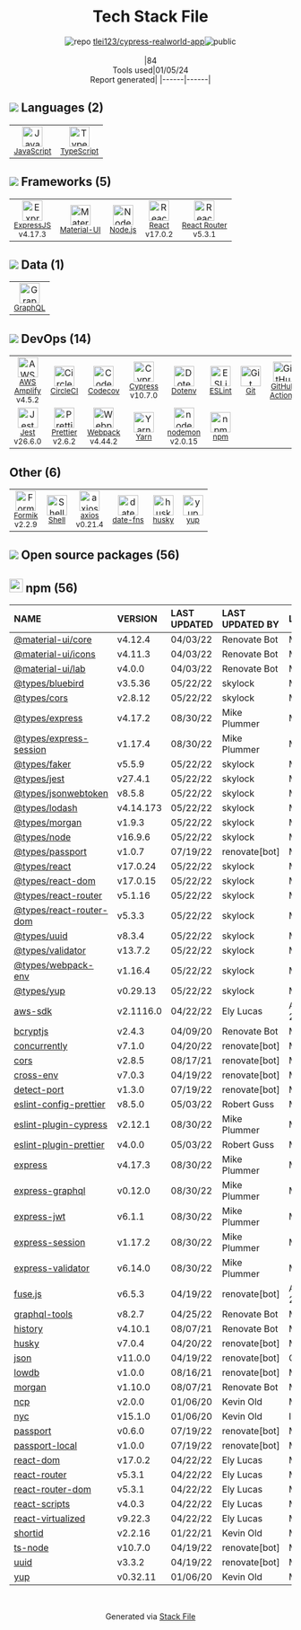 <!--
&lt;--- Readme.md Snippet without images Start ---&gt;
## Tech Stack
tlei123/cypress-realworld-app is built on the following main stack:

- [CircleCI](https://circleci.com/) – Continuous Integration
- [Jest](http://facebook.github.io/jest/) – Javascript Testing Framework
- [Node.js](http://nodejs.org/) – Frameworks (Full Stack)
- [React](https://reactjs.org/) – Javascript UI Libraries
- [ExpressJS](http://expressjs.com/) – Microframeworks (Backend)
- [JavaScript](https://developer.mozilla.org/en-US/docs/Web/JavaScript) – Languages
- [TypeScript](http://www.typescriptlang.org) – Languages
- [Webpack](http://webpack.js.org) – JS Build Tools / JS Task Runners
- [Material-UI](https://github.com/mui/material-ui) – Front-End Frameworks
- [Codecov](https://codecov.io/) – Code Coverage
- [ESLint](http://eslint.org/) – Code Review
- [React Router](https://github.com/rackt/react-router) – JavaScript Framework Components
- [GraphQL](http://graphql.org/) – Query Languages
- [Shell](https://en.wikipedia.org/wiki/Shell_script) – Shells
- [axios](https://github.com/mzabriskie/axios) – Javascript Utilities & Libraries
- [nodemon](http://nodemon.io/) – node.js Application Monitoring
- [Yarn](https://yarnpkg.com/) – Front End Package Manager
- [Prettier](https://prettier.io/) – Code Review
- [AWS Amplify](https://github.com/aws/aws-amplify) – AWS Tools
- [Formik](https://jaredpalmer.com/formik/) – Web Forms
- [Cypress](https://www.cypress.io/) – Javascript Testing Framework
- [date-fns](https://date-fns.org/) – Javascript Utilities & Libraries
- [GitHub Actions](https://github.com/features/actions) – Continuous Integration

Full tech stack [here](/techstack.md)

&lt;--- Readme.md Snippet without images End ---&gt;

&lt;--- Readme.md Snippet with images Start ---&gt;
## Tech Stack
tlei123/cypress-realworld-app is built on the following main stack:

- <img width='25' height='25' src='https://img.stackshare.io/service/190/CvqrSSFs_400x400.jpg' alt='CircleCI'/> [CircleCI](https://circleci.com/) – Continuous Integration
- <img width='25' height='25' src='https://img.stackshare.io/service/830/jest.png' alt='Jest'/> [Jest](http://facebook.github.io/jest/) – Javascript Testing Framework
- <img width='25' height='25' src='https://img.stackshare.io/service/1011/n1JRsFeB_400x400.png' alt='Node.js'/> [Node.js](http://nodejs.org/) – Frameworks (Full Stack)
- <img width='25' height='25' src='https://img.stackshare.io/service/1020/OYIaJ1KK.png' alt='React'/> [React](https://reactjs.org/) – Javascript UI Libraries
- <img width='25' height='25' src='https://img.stackshare.io/service/1163/hashtag.png' alt='ExpressJS'/> [ExpressJS](http://expressjs.com/) – Microframeworks (Backend)
- <img width='25' height='25' src='https://img.stackshare.io/service/1209/javascript.jpeg' alt='JavaScript'/> [JavaScript](https://developer.mozilla.org/en-US/docs/Web/JavaScript) – Languages
- <img width='25' height='25' src='https://img.stackshare.io/service/1612/bynNY5dJ.jpg' alt='TypeScript'/> [TypeScript](http://www.typescriptlang.org) – Languages
- <img width='25' height='25' src='https://img.stackshare.io/service/1682/IMG_4636.PNG' alt='Webpack'/> [Webpack](http://webpack.js.org) – JS Build Tools / JS Task Runners
- <img width='25' height='25' src='https://img.stackshare.io/service/1904/default_44d81cb9fadbc3688b7e91a6d5217d0ea5358b57.png' alt='Material-UI'/> [Material-UI](https://github.com/mui/material-ui) – Front-End Frameworks
- <img width='25' height='25' src='https://img.stackshare.io/service/2673/Codecov_Mark_Circle_Pink.png' alt='Codecov'/> [Codecov](https://codecov.io/) – Code Coverage
- <img width='25' height='25' src='https://img.stackshare.io/service/3337/Q4L7Jncy.jpg' alt='ESLint'/> [ESLint](http://eslint.org/) – Code Review
- <img width='25' height='25' src='https://img.stackshare.io/service/3350/8261421.png' alt='React Router'/> [React Router](https://github.com/rackt/react-router) – JavaScript Framework Components
- <img width='25' height='25' src='https://img.stackshare.io/service/3820/12972006.png' alt='GraphQL'/> [GraphQL](http://graphql.org/) – Query Languages
- <img width='25' height='25' src='https://img.stackshare.io/service/4631/default_c2062d40130562bdc836c13dbca02d318205a962.png' alt='Shell'/> [Shell](https://en.wikipedia.org/wiki/Shell_script) – Shells
- <img width='25' height='25' src='https://img.stackshare.io/no-img-open-source.png' alt='axios'/> [axios](https://github.com/mzabriskie/axios) – Javascript Utilities & Libraries
- <img width='25' height='25' src='https://img.stackshare.io/service/5577/preview.png' alt='nodemon'/> [nodemon](http://nodemon.io/) – node.js Application Monitoring
- <img width='25' height='25' src='https://img.stackshare.io/service/5848/44mC-kJ3.jpg' alt='Yarn'/> [Yarn](https://yarnpkg.com/) – Front End Package Manager
- <img width='25' height='25' src='https://img.stackshare.io/service/7035/default_66f265943abed56bcdbfca1c866a4261b1fbb063.jpg' alt='Prettier'/> [Prettier](https://prettier.io/) – Code Review
- <img width='25' height='25' src='https://img.stackshare.io/no-img-open-source.png' alt='AWS Amplify'/> [AWS Amplify](https://github.com/aws/aws-amplify) – AWS Tools
- <img width='25' height='25' src='https://img.stackshare.io/service/8846/preview.png' alt='Formik'/> [Formik](https://jaredpalmer.com/formik/) – Web Forms
- <img width='25' height='25' src='https://img.stackshare.io/service/9231/default_66c5c1a197dcd0232e41e4ab6299d119b4e165b3.png' alt='Cypress'/> [Cypress](https://www.cypress.io/) – Javascript Testing Framework
- <img width='25' height='25' src='https://img.stackshare.io/service/10865/default_5551fb8853689f607a2bc0d5a09355d5a3d52bf0.png' alt='date-fns'/> [date-fns](https://date-fns.org/) – Javascript Utilities & Libraries
- <img width='25' height='25' src='https://img.stackshare.io/service/11563/actions.png' alt='GitHub Actions'/> [GitHub Actions](https://github.com/features/actions) – Continuous Integration

Full tech stack [here](/techstack.md)

&lt;--- Readme.md Snippet with images End ---&gt;
-->
<div align="center">

# Tech Stack File
![](https://img.stackshare.io/repo.svg "repo") [tlei123/cypress-realworld-app](https://github.com/tlei123/cypress-realworld-app)![](https://img.stackshare.io/public_badge.svg "public")
<br/><br/>
|84<br/>Tools used|01/05/24 <br/>Report generated|
|------|------|
</div>

## <img src='https://img.stackshare.io/languages.svg'/> Languages (2)
<table><tr>
  <td align='center'>
  <img width='36' height='36' src='https://img.stackshare.io/service/1209/javascript.jpeg' alt='JavaScript'>
  <br>
  <sub><a href="https://developer.mozilla.org/en-US/docs/Web/JavaScript">JavaScript</a></sub>
  <br>
  <sub></sub>
</td>

<td align='center'>
  <img width='36' height='36' src='https://img.stackshare.io/service/1612/bynNY5dJ.jpg' alt='TypeScript'>
  <br>
  <sub><a href="http://www.typescriptlang.org">TypeScript</a></sub>
  <br>
  <sub></sub>
</td>

</tr>
</table>

## <img src='https://img.stackshare.io/frameworks.svg'/> Frameworks (5)
<table><tr>
  <td align='center'>
  <img width='36' height='36' src='https://img.stackshare.io/service/1163/hashtag.png' alt='ExpressJS'>
  <br>
  <sub><a href="http://expressjs.com/">ExpressJS</a></sub>
  <br>
  <sub>v4.17.3</sub>
</td>

<td align='center'>
  <img width='36' height='36' src='https://img.stackshare.io/service/1904/default_44d81cb9fadbc3688b7e91a6d5217d0ea5358b57.png' alt='Material-UI'>
  <br>
  <sub><a href="https://github.com/mui/material-ui">Material-UI</a></sub>
  <br>
  <sub></sub>
</td>

<td align='center'>
  <img width='36' height='36' src='https://img.stackshare.io/service/1011/n1JRsFeB_400x400.png' alt='Node.js'>
  <br>
  <sub><a href="http://nodejs.org/">Node.js</a></sub>
  <br>
  <sub></sub>
</td>

<td align='center'>
  <img width='36' height='36' src='https://img.stackshare.io/service/1020/OYIaJ1KK.png' alt='React'>
  <br>
  <sub><a href="https://reactjs.org/">React</a></sub>
  <br>
  <sub>v17.0.2</sub>
</td>

<td align='center'>
  <img width='36' height='36' src='https://img.stackshare.io/service/3350/8261421.png' alt='React Router'>
  <br>
  <sub><a href="https://github.com/rackt/react-router">React Router</a></sub>
  <br>
  <sub>v5.3.1</sub>
</td>

</tr>
</table>

## <img src='https://img.stackshare.io/databases.svg'/> Data (1)
<table><tr>
  <td align='center'>
  <img width='36' height='36' src='https://img.stackshare.io/service/3820/12972006.png' alt='GraphQL'>
  <br>
  <sub><a href="http://graphql.org/">GraphQL</a></sub>
  <br>
  <sub></sub>
</td>

</tr>
</table>

## <img src='https://img.stackshare.io/devops.svg'/> DevOps (14)
<table><tr>
  <td align='center'>
  <img width='36' height='36' src='https://img.stackshare.io/no-img-open-source.png' alt='AWS Amplify'>
  <br>
  <sub><a href="https://github.com/aws/aws-amplify">AWS Amplify</a></sub>
  <br>
  <sub>v4.5.2</sub>
</td>

<td align='center'>
  <img width='36' height='36' src='https://img.stackshare.io/service/190/CvqrSSFs_400x400.jpg' alt='CircleCI'>
  <br>
  <sub><a href="https://circleci.com/">CircleCI</a></sub>
  <br>
  <sub></sub>
</td>

<td align='center'>
  <img width='36' height='36' src='https://img.stackshare.io/service/2673/Codecov_Mark_Circle_Pink.png' alt='Codecov'>
  <br>
  <sub><a href="https://codecov.io/">Codecov</a></sub>
  <br>
  <sub></sub>
</td>

<td align='center'>
  <img width='36' height='36' src='https://img.stackshare.io/service/9231/default_66c5c1a197dcd0232e41e4ab6299d119b4e165b3.png' alt='Cypress'>
  <br>
  <sub><a href="https://www.cypress.io/">Cypress</a></sub>
  <br>
  <sub>v10.7.0</sub>
</td>

<td align='center'>
  <img width='36' height='36' src='https://img.stackshare.io/service/8067/default_90dcb1286af7685c68df319c764b80704df1155b.png' alt='Dotenv'>
  <br>
  <sub><a href="https://github.com/motdotla/dotenv">Dotenv</a></sub>
  <br>
  <sub></sub>
</td>

<td align='center'>
  <img width='36' height='36' src='https://img.stackshare.io/service/3337/Q4L7Jncy.jpg' alt='ESLint'>
  <br>
  <sub><a href="http://eslint.org/">ESLint</a></sub>
  <br>
  <sub></sub>
</td>

<td align='center'>
  <img width='36' height='36' src='https://img.stackshare.io/service/1046/git.png' alt='Git'>
  <br>
  <sub><a href="http://git-scm.com/">Git</a></sub>
  <br>
  <sub></sub>
</td>

<td align='center'>
  <img width='36' height='36' src='https://img.stackshare.io/service/11563/actions.png' alt='GitHub Actions'>
  <br>
  <sub><a href="https://github.com/features/actions">GitHub Actions</a></sub>
  <br>
  <sub></sub>
</td>

</tr>
<tr>
  <td align='center'>
  <img width='36' height='36' src='https://img.stackshare.io/service/830/jest.png' alt='Jest'>
  <br>
  <sub><a href="http://facebook.github.io/jest/">Jest</a></sub>
  <br>
  <sub>v26.6.0</sub>
</td>

<td align='center'>
  <img width='36' height='36' src='https://img.stackshare.io/service/7035/default_66f265943abed56bcdbfca1c866a4261b1fbb063.jpg' alt='Prettier'>
  <br>
  <sub><a href="https://prettier.io/">Prettier</a></sub>
  <br>
  <sub>v2.6.2</sub>
</td>

<td align='center'>
  <img width='36' height='36' src='https://img.stackshare.io/service/1682/IMG_4636.PNG' alt='Webpack'>
  <br>
  <sub><a href="http://webpack.js.org">Webpack</a></sub>
  <br>
  <sub>v4.44.2</sub>
</td>

<td align='center'>
  <img width='36' height='36' src='https://img.stackshare.io/service/5848/44mC-kJ3.jpg' alt='Yarn'>
  <br>
  <sub><a href="https://yarnpkg.com/">Yarn</a></sub>
  <br>
  <sub></sub>
</td>

<td align='center'>
  <img width='36' height='36' src='https://img.stackshare.io/service/5577/preview.png' alt='nodemon'>
  <br>
  <sub><a href="http://nodemon.io/">nodemon</a></sub>
  <br>
  <sub>v2.0.15</sub>
</td>

<td align='center'>
  <img width='36' height='36' src='https://img.stackshare.io/service/1120/lejvzrnlpb308aftn31u.png' alt='npm'>
  <br>
  <sub><a href="https://www.npmjs.com/">npm</a></sub>
  <br>
  <sub></sub>
</td>

</tr>
</table>

## Other (6)
<table><tr>
  <td align='center'>
  <img width='36' height='36' src='https://img.stackshare.io/service/8846/preview.png' alt='Formik'>
  <br>
  <sub><a href="https://jaredpalmer.com/formik/">Formik</a></sub>
  <br>
  <sub>v2.2.9</sub>
</td>

<td align='center'>
  <img width='36' height='36' src='https://img.stackshare.io/service/4631/default_c2062d40130562bdc836c13dbca02d318205a962.png' alt='Shell'>
  <br>
  <sub><a href="https://en.wikipedia.org/wiki/Shell_script">Shell</a></sub>
  <br>
  <sub></sub>
</td>

<td align='center'>
  <img width='36' height='36' src='https://img.stackshare.io/no-img-open-source.png' alt='axios'>
  <br>
  <sub><a href="https://github.com/mzabriskie/axios">axios</a></sub>
  <br>
  <sub>v0.21.4</sub>
</td>

<td align='center'>
  <img width='36' height='36' src='https://img.stackshare.io/service/10865/default_5551fb8853689f607a2bc0d5a09355d5a3d52bf0.png' alt='date-fns'>
  <br>
  <sub><a href="https://date-fns.org/">date-fns</a></sub>
  <br>
  <sub></sub>
</td>

<td align='center'>
  <img width='36' height='36' src='https://img.stackshare.io/service/9527/5502029.jpeg' alt='husky'>
  <br>
  <sub><a href="https://github.com/typicode/husky">husky</a></sub>
  <br>
  <sub></sub>
</td>

<td align='center'>
  <img width='36' height='36' src='https://img.stackshare.io/service/10756/339286.png' alt='yup'>
  <br>
  <sub><a href="https://github.com/jquense/yup">yup</a></sub>
  <br>
  <sub></sub>
</td>

</tr>
</table>


## <img src='https://img.stackshare.io/group.svg' /> Open source packages (56)</h2>

## <img width='24' height='24' src='https://img.stackshare.io/service/1120/lejvzrnlpb308aftn31u.png'/> npm (56)

|NAME|VERSION|LAST UPDATED|LAST UPDATED BY|LICENSE|VULNERABILITIES|
|:------|:------|:------|:------|:------|:------|
|[@material-ui/core](https://www.npmjs.com/@material-ui/core)|v4.12.4|04/03/22|Renovate Bot |MIT|N/A|
|[@material-ui/icons](https://www.npmjs.com/@material-ui/icons)|v4.11.3|04/03/22|Renovate Bot |MIT|N/A|
|[@material-ui/lab](https://www.npmjs.com/@material-ui/lab)|v4.0.0|04/03/22|Renovate Bot |MIT|N/A|
|[@types/bluebird](https://www.npmjs.com/@types/bluebird)|v3.5.36|05/22/22|skylock |MIT|N/A|
|[@types/cors](https://www.npmjs.com/@types/cors)|v2.8.12|05/22/22|skylock |MIT|N/A|
|[@types/express](https://www.npmjs.com/@types/express)|v4.17.2|08/30/22|Mike Plummer |MIT|N/A|
|[@types/express-session](https://www.npmjs.com/@types/express-session)|v1.17.4|08/30/22|Mike Plummer |MIT|N/A|
|[@types/faker](https://www.npmjs.com/@types/faker)|v5.5.9|05/22/22|skylock |MIT|N/A|
|[@types/jest](https://www.npmjs.com/@types/jest)|v27.4.1|05/22/22|skylock |MIT|N/A|
|[@types/jsonwebtoken](https://www.npmjs.com/@types/jsonwebtoken)|v8.5.8|05/22/22|skylock |MIT|N/A|
|[@types/lodash](https://www.npmjs.com/@types/lodash)|v4.14.173|05/22/22|skylock |MIT|N/A|
|[@types/morgan](https://www.npmjs.com/@types/morgan)|v1.9.3|05/22/22|skylock |MIT|N/A|
|[@types/node](https://www.npmjs.com/@types/node)|v16.9.6|05/22/22|skylock |MIT|N/A|
|[@types/passport](https://www.npmjs.com/@types/passport)|v1.0.7|07/19/22|renovate[bot] |MIT|N/A|
|[@types/react](https://www.npmjs.com/@types/react)|v17.0.24|05/22/22|skylock |MIT|N/A|
|[@types/react-dom](https://www.npmjs.com/@types/react-dom)|v17.0.15|05/22/22|skylock |MIT|N/A|
|[@types/react-router](https://www.npmjs.com/@types/react-router)|v5.1.16|05/22/22|skylock |MIT|N/A|
|[@types/react-router-dom](https://www.npmjs.com/@types/react-router-dom)|v5.3.3|05/22/22|skylock |MIT|N/A|
|[@types/uuid](https://www.npmjs.com/@types/uuid)|v8.3.4|05/22/22|skylock |MIT|N/A|
|[@types/validator](https://www.npmjs.com/@types/validator)|v13.7.2|05/22/22|skylock |MIT|N/A|
|[@types/webpack-env](https://www.npmjs.com/@types/webpack-env)|v1.16.4|05/22/22|skylock |MIT|N/A|
|[@types/yup](https://www.npmjs.com/@types/yup)|v0.29.13|05/22/22|skylock |MIT|N/A|
|[aws-sdk](https://www.npmjs.com/aws-sdk)|v2.1116.0|04/22/22|Ely Lucas |Apache-2.0|N/A|
|[bcryptjs](https://www.npmjs.com/bcryptjs)|v2.4.3|04/09/20|Renovate Bot |MIT|N/A|
|[concurrently](https://www.npmjs.com/concurrently)|v7.1.0|04/20/22|renovate[bot] |MIT|N/A|
|[cors](https://www.npmjs.com/cors)|v2.8.5|08/17/21|renovate[bot] |MIT|N/A|
|[cross-env](https://www.npmjs.com/cross-env)|v7.0.3|04/19/22|renovate[bot] |MIT|N/A|
|[detect-port](https://www.npmjs.com/detect-port)|v1.3.0|07/19/22|renovate[bot] |MIT|N/A|
|[eslint-config-prettier](https://www.npmjs.com/eslint-config-prettier)|v8.5.0|05/03/22|Robert Guss |MIT|N/A|
|[eslint-plugin-cypress](https://www.npmjs.com/eslint-plugin-cypress)|v2.12.1|08/30/22|Mike Plummer |MIT|N/A|
|[eslint-plugin-prettier](https://www.npmjs.com/eslint-plugin-prettier)|v4.0.0|05/03/22|Robert Guss |MIT|N/A|
|[express](https://www.npmjs.com/express)|v4.17.3|08/30/22|Mike Plummer |MIT|N/A|
|[express-graphql](https://www.npmjs.com/express-graphql)|v0.12.0|08/30/22|Mike Plummer |MIT|N/A|
|[express-jwt](https://www.npmjs.com/express-jwt)|v6.1.1|08/30/22|Mike Plummer |MIT|N/A|
|[express-session](https://www.npmjs.com/express-session)|v1.17.2|08/30/22|Mike Plummer |MIT|N/A|
|[express-validator](https://www.npmjs.com/express-validator)|v6.14.0|08/30/22|Mike Plummer |MIT|N/A|
|[fuse.js](https://www.npmjs.com/fuse.js)|v6.5.3|04/19/22|renovate[bot] |Apache-2.0|N/A|
|[graphql-tools](https://www.npmjs.com/graphql-tools)|v8.2.7|04/25/22|Renovate Bot |MIT|N/A|
|[history](https://www.npmjs.com/history)|v4.10.1|08/07/21|Renovate Bot |MIT|N/A|
|[husky](https://www.npmjs.com/husky)|v7.0.4|04/20/22|renovate[bot] |MIT|N/A|
|[json](https://www.npmjs.com/json)|v11.0.0|04/19/22|renovate[bot] |Other|N/A|
|[lowdb](https://www.npmjs.com/lowdb)|v1.0.0|08/16/21|renovate[bot] |MIT|N/A|
|[morgan](https://www.npmjs.com/morgan)|v1.10.0|08/07/21|Renovate Bot |MIT|N/A|
|[ncp](https://www.npmjs.com/ncp)|v2.0.0|01/06/20|Kevin Old |MIT|N/A|
|[nyc](https://www.npmjs.com/nyc)|v15.1.0|01/06/20|Kevin Old |ISC|N/A|
|[passport](https://www.npmjs.com/passport)|v0.6.0|07/19/22|renovate[bot] |MIT|N/A|
|[passport-local](https://www.npmjs.com/passport-local)|v1.0.0|07/19/22|renovate[bot] |MIT|N/A|
|[react-dom](https://www.npmjs.com/react-dom)|v17.0.2|04/22/22|Ely Lucas |MIT|N/A|
|[react-router](https://www.npmjs.com/react-router)|v5.3.1|04/22/22|Ely Lucas |MIT|N/A|
|[react-router-dom](https://www.npmjs.com/react-router-dom)|v5.3.1|04/22/22|Ely Lucas |MIT|N/A|
|[react-scripts](https://www.npmjs.com/react-scripts)|v4.0.3|04/22/22|Ely Lucas |MIT|N/A|
|[react-virtualized](https://www.npmjs.com/react-virtualized)|v9.22.3|04/22/22|Ely Lucas |MIT|N/A|
|[shortid](https://www.npmjs.com/shortid)|v2.2.16|01/22/21|Kevin Old |MIT|N/A|
|[ts-node](https://www.npmjs.com/ts-node)|v10.7.0|04/19/22|renovate[bot] |MIT|N/A|
|[uuid](https://www.npmjs.com/uuid)|v3.3.2|04/19/22|renovate[bot] |MIT|N/A|
|[yup](https://www.npmjs.com/yup)|v0.32.11|01/06/20|Kevin Old |MIT|N/A|

<br/>
<div align='center'>

Generated via [Stack File](https://github.com/marketplace/stack-file)
